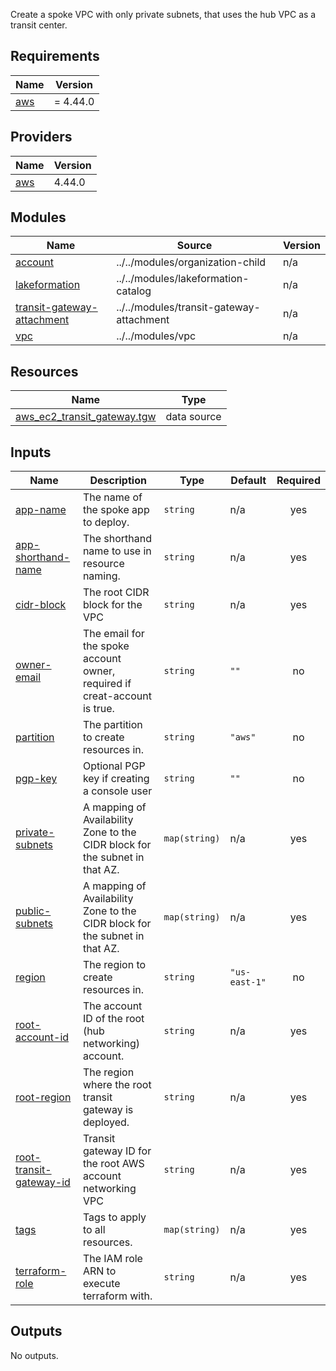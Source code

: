   Create a spoke VPC with only private subnets, that uses the hub VPC as a transit center.

## Requirements

| Name | Version |
|------|---------|
| <a name="requirement_aws"></a> [aws](#requirement\_aws) | = 4.44.0 |

## Providers

| Name | Version |
|------|---------|
| <a name="provider_aws"></a> [aws](#provider\_aws) | 4.44.0 |

## Modules

| Name | Source | Version |
|------|--------|---------|
| <a name="module_account"></a> [account](#module\_account) | ../../modules/organization-child | n/a |
| <a name="module_lakeformation"></a> [lakeformation](#module\_lakeformation) | ../../modules/lakeformation-catalog | n/a |
| <a name="module_transit-gateway-attachment"></a> [transit-gateway-attachment](#module\_transit-gateway-attachment) | ../../modules/transit-gateway-attachment | n/a |
| <a name="module_vpc"></a> [vpc](#module\_vpc) | ../../modules/vpc | n/a |

## Resources

| Name | Type |
|------|------|
| [aws_ec2_transit_gateway.tgw](https://registry.terraform.io/providers/hashicorp/aws/4.44.0/docs/data-sources/ec2_transit_gateway) | data source |

## Inputs

| Name | Description | Type | Default | Required |
|------|-------------|------|---------|:--------:|
| <a name="input_app-name"></a> [app-name](#input\_app-name) | The name of the spoke app to deploy. | `string` | n/a | yes |
| <a name="input_app-shorthand-name"></a> [app-shorthand-name](#input\_app-shorthand-name) | The shorthand name to use in resource naming. | `string` | n/a | yes |
| <a name="input_cidr-block"></a> [cidr-block](#input\_cidr-block) | The root CIDR block for the VPC | `string` | n/a | yes |
| <a name="input_owner-email"></a> [owner-email](#input\_owner-email) | The email for the spoke account owner, required if creat-account is true. | `string` | `""` | no |
| <a name="input_partition"></a> [partition](#input\_partition) | The partition to create resources in. | `string` | `"aws"` | no |
| <a name="input_pgp-key"></a> [pgp-key](#input\_pgp-key) | Optional PGP key if creating a console user | `string` | `""` | no |
| <a name="input_private-subnets"></a> [private-subnets](#input\_private-subnets) | A mapping of Availability Zone to the CIDR block for the subnet in that AZ. | `map(string)` | n/a | yes |
| <a name="input_public-subnets"></a> [public-subnets](#input\_public-subnets) | A mapping of Availability Zone to the CIDR block for the subnet in that AZ. | `map(string)` | n/a | yes |
| <a name="input_region"></a> [region](#input\_region) | The region to create resources in. | `string` | `"us-east-1"` | no |
| <a name="input_root-account-id"></a> [root-account-id](#input\_root-account-id) | The account ID of the root (hub networking) account. | `string` | n/a | yes |
| <a name="input_root-region"></a> [root-region](#input\_root-region) | The region where the root transit gateway is deployed. | `string` | n/a | yes |
| <a name="input_root-transit-gateway-id"></a> [root-transit-gateway-id](#input\_root-transit-gateway-id) | Transit gateway ID for the root AWS account networking VPC | `string` | n/a | yes |
| <a name="input_tags"></a> [tags](#input\_tags) | Tags to apply to all resources. | `map(string)` | n/a | yes |
| <a name="input_terraform-role"></a> [terraform-role](#input\_terraform-role) | The IAM role ARN to execute terraform with. | `string` | n/a | yes |

## Outputs

No outputs.
